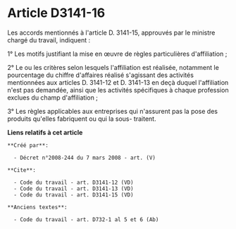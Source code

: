 # Article D3141-16

Les accords mentionnés à l'article D. 3141-15, approuvés par le ministre chargé du travail, indiquent : 

1° Les motifs justifiant la mise en œuvre de règles particulières d'affiliation ; 

2° Le ou les critères selon lesquels l'affiliation est réalisée, notamment le pourcentage du chiffre d'affaires réalisé
s'agissant des activités mentionnées aux articles D. 3141-12 et D. 3141-13 en deçà duquel l'affiliation n'est pas demandée,
ainsi que les activités spécifiques à chaque profession exclues du champ d'affiliation ; 

3° Les règles applicables aux entreprises qui n'assurent pas la pose des produits qu'elles fabriquent ou qui la sous-
traitent.

**Liens relatifs à cet article**

	**Créé par**:

	  - Décret n°2008-244 du 7 mars 2008 - art. (V)

	**Cite**:

	  - Code du travail - art. D3141-12 (VD)
	  - Code du travail - art. D3141-13 (VD)
	  - Code du travail - art. D3141-15 (VD)

	**Anciens textes**:

	  - Code du travail - art. D732-1 al 5 et 6 (Ab)
